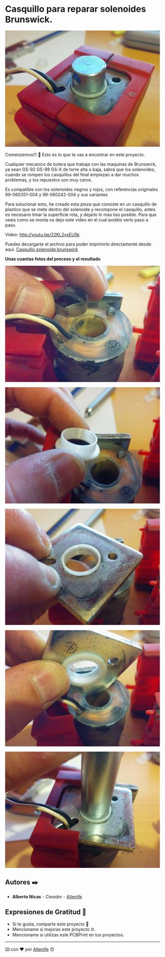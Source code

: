 # Casquillo para reparar solenoides Brunswick.

<p align="center">
  <img src="https://github.com/altenife/Arcade-Bowling/blob/main/Solenoide%20Brunswick/Imagenes/DSC_0246.jpg"></p> 

Comenzemos!!! 🚀
Esto es lo que te vas a encontrar en este proyecto.

Cualquier mecanico de bolera que trabaje con las maquinas de Brunswick, ya sean GS-92 GS-98 GS-X de torre alta o baja, sabrá que los solenoides,
cuando se rompen los casquillos del final empiezan a dar muchos problemas, y los repuestos son muy caros.

Es compatible con los solenoides negros y rojos, con referencias originales 99-060351-004 y 99-060242-004 y sus variantes 

Para solucionar esto, he creado esta pieza que consiste en un casquillo de plastico que se mete dentro del solenoide y recompone el casquillo, antes es necesario
limar la superficie rota, y dejarlo lo mas liso posible. Para que veais como se monta os dejo este video en el cual podéis verlo paso a paso.

Video: http://youtu.be/22KL2ysEU5k

Puedes decargarte el archivo para poder imprimirlo directamente desde aqui.
[Casquillo solenoide brunswick](https://github.com/altenife/Arcade-Bowling/blob/main/Solenoide%20Brunswick/Archivos/arandela_solenoide.stl)


**Unas cuantas fotos del proceso y el resultado**
<p align="center">
  <img src="https://github.com/altenife/Arcade-Bowling/blob/main/Solenoide%20Brunswick/Imagenes/DSC_0247%20(1).jpg"></p>

<p align="center">
  <img src="https://github.com/altenife/Arcade-Bowling/blob/main/Solenoide%20Brunswick/Imagenes/DSC_0248%20(1).jpg"></p>
  
 <p align="center">
  <img src="https://github.com/altenife/Arcade-Bowling/blob/main/Solenoide%20Brunswick/Imagenes/DSC_0249%20(1).jpg"></p>

<p align="center">
  <img src="https://github.com/altenife/Arcade-Bowling/blob/main/Solenoide%20Brunswick/Imagenes/DSC_0250%20(1).jpg"></p> 
  
  <p align="center">
  <img src="https://github.com/altenife/Arcade-Bowling/blob/main/Solenoide%20Brunswick/Imagenes/DSC_0251%20(1).jpg"></p> 
  

## Autores ✒️

* **Alberto Nicas** - *Creador* - [Altenife](https://github.com/altenife)

## Expresiones de Gratitud 🎁

* Si te gusta, comparte este proyecto 📢
* Mencioname si mejoras este proyecto 🤓.
* Mencioname si utilizas este PCBPrint en tus proyectos.


---
⌨️ con ❤️ por [Altenife](https://github.com/altenife) 😊
